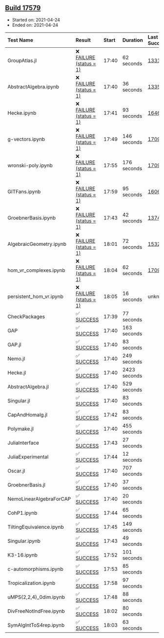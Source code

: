 ## [Build 17579](https://oscarci.mathematik.uni-kl.de/job/oscar/17579/)

* Started on: 2021-04-24
* Ended on: 2021-04-24

| Test Name    | Result | Start | Duration | Last Success | First Failure |
|:-------------|:-------|:------|:---------|:-------------|:--------------|
| GroupAtlas.jl | ❌ [FAILURE (status = 1)](https://oscarci.mathematik.uni-kl.de/job/oscar/17579/artifact/logs/build-17579/GroupAtlas.jl.log) | 17:40 | 62 seconds | [13311](https://oscarci.mathematik.uni-kl.de/job/oscar/13311/) | [13312](https://oscarci.mathematik.uni-kl.de/job/oscar/13312/) |
| AbstractAlgebra.ipynb | ❌ [FAILURE (status = 1)](https://oscarci.mathematik.uni-kl.de/job/oscar/17579/artifact/logs/build-17579/AbstractAlgebra.ipynb.log) | 17:40 | 36 seconds | [13355](https://oscarci.mathematik.uni-kl.de/job/oscar/13355/) | [13356](https://oscarci.mathematik.uni-kl.de/job/oscar/13356/) |
| Hecke.ipynb | ❌ [FAILURE (status = 1)](https://oscarci.mathematik.uni-kl.de/job/oscar/17579/artifact/logs/build-17579/Hecke.ipynb.log) | 17:41 | 93 seconds | [16463](https://oscarci.mathematik.uni-kl.de/job/oscar/16463/) | [16464](https://oscarci.mathematik.uni-kl.de/job/oscar/16464/) |
| g-vectors.ipynb | ❌ [FAILURE (status = 1)](https://oscarci.mathematik.uni-kl.de/job/oscar/17579/artifact/logs/build-17579/g-vectors.ipynb.log) | 17:49 | 146 seconds | [17099](https://oscarci.mathematik.uni-kl.de/job/oscar/17099/) | [17100](https://oscarci.mathematik.uni-kl.de/job/oscar/17100/) |
| wronski-poly.ipynb | ❌ [FAILURE (status = 1)](https://oscarci.mathematik.uni-kl.de/job/oscar/17579/artifact/logs/build-17579/wronski-poly.ipynb.log) | 17:55 | 176 seconds | [17098](https://oscarci.mathematik.uni-kl.de/job/oscar/17098/) | [17099](https://oscarci.mathematik.uni-kl.de/job/oscar/17099/) |
| GITFans.ipynb | ❌ [FAILURE (status = 1)](https://oscarci.mathematik.uni-kl.de/job/oscar/17579/artifact/logs/build-17579/GITFans.ipynb.log) | 17:59 | 95 seconds | [16068](https://oscarci.mathematik.uni-kl.de/job/oscar/16068/) | [16069](https://oscarci.mathematik.uni-kl.de/job/oscar/16069/) |
| GroebnerBasis.ipynb | ❌ [FAILURE (status = 1)](https://oscarci.mathematik.uni-kl.de/job/oscar/17579/artifact/logs/build-17579/GroebnerBasis.ipynb.log) | 17:43 | 42 seconds | [13748](https://oscarci.mathematik.uni-kl.de/job/oscar/13748/) | [13749](https://oscarci.mathematik.uni-kl.de/job/oscar/13749/) |
| AlgebraicGeometry.ipynb | ❌ [FAILURE (status = 1)](https://oscarci.mathematik.uni-kl.de/job/oscar/17579/artifact/logs/build-17579/AlgebraicGeometry.ipynb.log) | 18:01 | 72 seconds | [15322](https://oscarci.mathematik.uni-kl.de/job/oscar/15322/) | [15323](https://oscarci.mathematik.uni-kl.de/job/oscar/15323/) |
| hom_vr_complexes.ipynb | ❌ [FAILURE (status = 1)](https://oscarci.mathematik.uni-kl.de/job/oscar/17579/artifact/logs/build-17579/hom_vr_complexes.ipynb.log) | 18:04 | 62 seconds | [17099](https://oscarci.mathematik.uni-kl.de/job/oscar/17099/) | [17100](https://oscarci.mathematik.uni-kl.de/job/oscar/17100/) |
| persistent_hom_vr.ipynb | ❌ [FAILURE (status = 1)](https://oscarci.mathematik.uni-kl.de/job/oscar/17579/artifact/logs/build-17579/persistent_hom_vr.ipynb.log) | 18:05 | 16 seconds | unknown | unknown |
| CheckPackages | ✅ [SUCCESS](https://oscarci.mathematik.uni-kl.de/job/oscar/17579/artifact/logs/build-17579/CheckPackages.log) | 17:39 | 77 seconds |  |  |
| GAP | ✅ [SUCCESS](https://oscarci.mathematik.uni-kl.de/job/oscar/17579/artifact/logs/build-17579/GAP.log) | 17:40 | 163 seconds |  |  |
| GAP.jl | ✅ [SUCCESS](https://oscarci.mathematik.uni-kl.de/job/oscar/17579/artifact/logs/build-17579/GAP.jl.log) | 17:40 | 83 seconds |  |  |
| Nemo.jl | ✅ [SUCCESS](https://oscarci.mathematik.uni-kl.de/job/oscar/17579/artifact/logs/build-17579/Nemo.jl.log) | 17:40 | 249 seconds |  |  |
| Hecke.jl | ✅ [SUCCESS](https://oscarci.mathematik.uni-kl.de/job/oscar/17579/artifact/logs/build-17579/Hecke.jl.log) | 17:40 | 2423 seconds |  |  |
| AbstractAlgebra.jl | ✅ [SUCCESS](https://oscarci.mathematik.uni-kl.de/job/oscar/17579/artifact/logs/build-17579/AbstractAlgebra.jl.log) | 17:40 | 529 seconds |  |  |
| Singular.jl | ✅ [SUCCESS](https://oscarci.mathematik.uni-kl.de/job/oscar/17579/artifact/logs/build-17579/Singular.jl.log) | 17:40 | 83 seconds |  |  |
| CapAndHomalg.jl | ✅ [SUCCESS](https://oscarci.mathematik.uni-kl.de/job/oscar/17579/artifact/logs/build-17579/CapAndHomalg.jl.log) | 17:42 | 83 seconds |  |  |
| Polymake.jl | ✅ [SUCCESS](https://oscarci.mathematik.uni-kl.de/job/oscar/17579/artifact/logs/build-17579/Polymake.jl.log) | 17:40 | 455 seconds |  |  |
| JuliaInterface | ✅ [SUCCESS](https://oscarci.mathematik.uni-kl.de/job/oscar/17579/artifact/logs/build-17579/JuliaInterface.log) | 17:43 | 27 seconds |  |  |
| JuliaExperimental | ✅ [SUCCESS](https://oscarci.mathematik.uni-kl.de/job/oscar/17579/artifact/logs/build-17579/JuliaExperimental.log) | 17:44 | 12 seconds |  |  |
| Oscar.jl | ✅ [SUCCESS](https://oscarci.mathematik.uni-kl.de/job/oscar/17579/artifact/logs/build-17579/Oscar.jl.log) | 17:40 | 707 seconds |  |  |
| GroebnerBasis.jl | ✅ [SUCCESS](https://oscarci.mathematik.uni-kl.de/job/oscar/17579/artifact/logs/build-17579/GroebnerBasis.jl.log) | 17:40 | 37 seconds |  |  |
| NemoLinearAlgebraForCAP | ✅ [SUCCESS](https://oscarci.mathematik.uni-kl.de/job/oscar/17579/artifact/logs/build-17579/NemoLinearAlgebraForCAP.log) | 17:40 | 20 seconds |  |  |
| CohP1.ipynb | ✅ [SUCCESS](https://oscarci.mathematik.uni-kl.de/job/oscar/17579/artifact/logs/build-17579/CohP1.ipynb.log) | 17:44 | 65 seconds |  |  |
| TiltingEquivalence.ipynb | ✅ [SUCCESS](https://oscarci.mathematik.uni-kl.de/job/oscar/17579/artifact/logs/build-17579/TiltingEquivalence.ipynb.log) | 17:45 | 149 seconds |  |  |
| Singular.ipynb | ✅ [SUCCESS](https://oscarci.mathematik.uni-kl.de/job/oscar/17579/artifact/logs/build-17579/Singular.ipynb.log) | 17:43 | 49 seconds |  |  |
| K3-16.ipynb | ✅ [SUCCESS](https://oscarci.mathematik.uni-kl.de/job/oscar/17579/artifact/logs/build-17579/K3-16.ipynb.log) | 17:52 | 101 seconds |  |  |
| c-automorphisms.ipynb | ✅ [SUCCESS](https://oscarci.mathematik.uni-kl.de/job/oscar/17579/artifact/logs/build-17579/c-automorphisms.ipynb.log) | 17:53 | 85 seconds |  |  |
| Tropicalization.ipynb | ✅ [SUCCESS](https://oscarci.mathematik.uni-kl.de/job/oscar/17579/artifact/logs/build-17579/Tropicalization.ipynb.log) | 17:58 | 97 seconds |  |  |
| uMPS(2,2,4)_0dim.ipynb | ✅ [SUCCESS](https://oscarci.mathematik.uni-kl.de/job/oscar/17579/artifact/logs/build-17579/uMPS-2-2-4-_0dim.ipynb.log) | 17:48 | 88 seconds |  |  |
| DivFreeNotIndFree.ipynb | ✅ [SUCCESS](https://oscarci.mathematik.uni-kl.de/job/oscar/17579/artifact/logs/build-17579/DivFreeNotIndFree.ipynb.log) | 18:02 | 80 seconds |  |  |
| SymAlgIntToS4rep.ipynb | ✅ [SUCCESS](https://oscarci.mathematik.uni-kl.de/job/oscar/17579/artifact/logs/build-17579/SymAlgIntToS4rep.ipynb.log) | 18:03 | 63 seconds |  |  |
